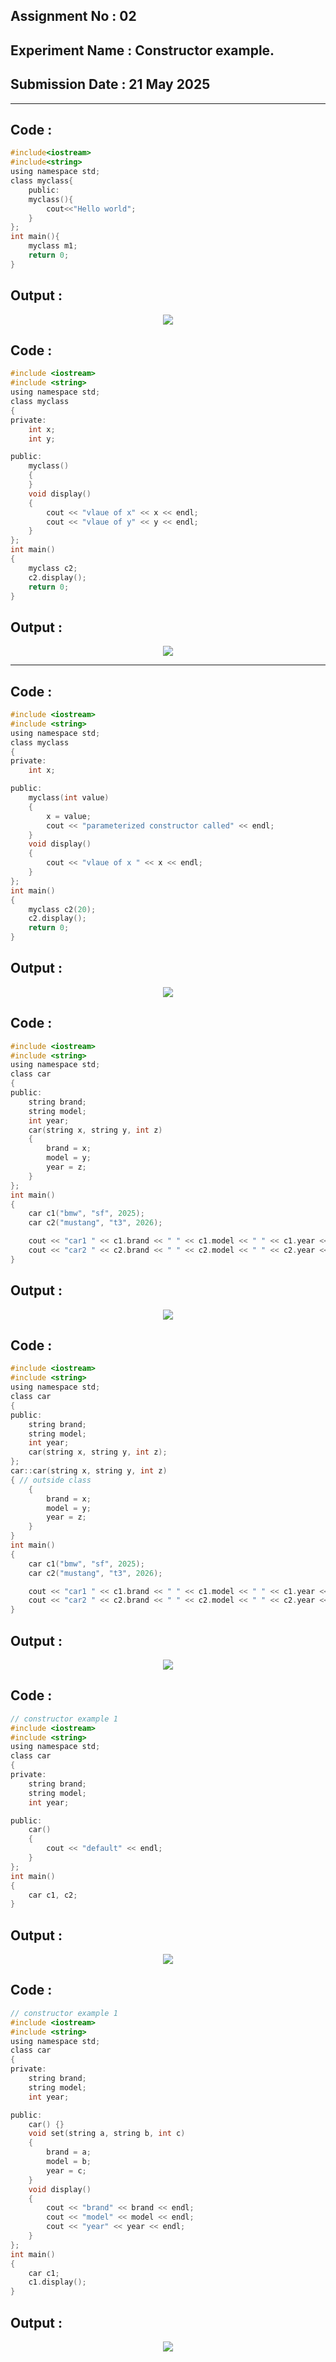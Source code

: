 ## **Assignment No : 02**
## **Experiment Name : Constructor example.**
## **Submission Date : 21 May 2025**
----------

## **Code :**
```C
#include<iostream>
#include<string>
using namespace std;
class myclass{
    public:
    myclass(){
        cout<<"Hello world";
    }
};
int main(){
    myclass m1;
    return 0;
}
```
## **Output :**
<p align="center">
<img src="https://github.com/user-attachments/assets/379adb83-1933-41b5-9aae-9f672aed0d53">

    
## **Code :**
```C
#include <iostream>
#include <string>
using namespace std;
class myclass
{
private:
    int x;
    int y;

public:
    myclass()
    {
    }
    void display()
    {
        cout << "vlaue of x" << x << endl;
        cout << "vlaue of y" << y << endl;
    }
};
int main()
{
    myclass c2;
    c2.display();
    return 0;
}
```
## **Output :**
<p align="center">
<img src="https://github.com/user-attachments/assets/bb36353f-1d1a-403a-ab09-5a048e2a0106">


</p>

----------


## **Code :**
```C
#include <iostream>
#include <string>
using namespace std;
class myclass
{
private:
    int x;

public:
    myclass(int value)
    {
        x = value;
        cout << "parameterized constructor called" << endl;
    }
    void display()
    {
        cout << "vlaue of x " << x << endl;
    }
};
int main()
{
    myclass c2(20);
    c2.display();
    return 0;
}
```
## **Output :**
<p align="center">
<img src="https://github.com/user-attachments/assets/10180865-e7db-48d3-bc3c-0197fc22b0de">



## **Code :**
```C
#include <iostream>
#include <string>
using namespace std;
class car
{
public:
    string brand;
    string model;
    int year;
    car(string x, string y, int z)
    {
        brand = x;
        model = y;
        year = z;
    }
};
int main()
{
    car c1("bmw", "sf", 2025);
    car c2("mustang", "t3", 2026);

    cout << "car1 " << c1.brand << " " << c1.model << " " << c1.year << endl;
    cout << "car2 " << c2.brand << " " << c2.model << " " << c2.year << endl;
}
```
## **Output :**
<p align="center">
<img src="https://github.com/user-attachments/assets/02b8b0e4-1130-4581-9167-b0f0ed1e91aa">



## **Code :**
```C
#include <iostream>
#include <string>
using namespace std;
class car
{
public:
    string brand;
    string model;
    int year;
    car(string x, string y, int z);
};
car::car(string x, string y, int z)
{ // outside class
    {
        brand = x;
        model = y;
        year = z;
    }
}
int main()
{
    car c1("bmw", "sf", 2025);
    car c2("mustang", "t3", 2026);

    cout << "car1 " << c1.brand << " " << c1.model << " " << c1.year << endl;
    cout << "car2 " << c2.brand << " " << c2.model << " " << c2.year << endl;
}
```
## **Output :**
<p align="center">
<img src="https://github.com/user-attachments/assets/b2b5ef4a-0973-48f0-bc8b-f9deafc99d28">



## **Code :**
```C
// constructor example 1
#include <iostream>
#include <string>
using namespace std;
class car
{
private:
    string brand;
    string model;
    int year;

public:
    car()
    {
        cout << "default" << endl;
    }
};
int main()
{
    car c1, c2;
}
```
## **Output :**
<p align="center">
<img src="https://github.com/user-attachments/assets/e4db00a1-c0ab-475d-befa-d3e66bb69642">


## **Code :**
```C
// constructor example 1
#include <iostream>
#include <string>
using namespace std;
class car
{
private:
    string brand;
    string model;
    int year;

public:
    car() {}
    void set(string a, string b, int c)
    {
        brand = a;
        model = b;
        year = c;
    }
    void display()
    {
        cout << "brand" << brand << endl;
        cout << "model" << model << endl;
        cout << "year" << year << endl;
    }
};
int main()
{
    car c1;
    c1.display();
}
```
## **Output :**
<p align="center">
<img src="https://github.com/user-attachments/assets/67e4fc18-5770-4a0a-831b-307b42fce7cb">


